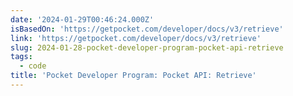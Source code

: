 ```yaml
---
date: '2024-01-29T00:46:24.000Z'
isBasedOn: 'https://getpocket.com/developer/docs/v3/retrieve'
link: 'https://getpocket.com/developer/docs/v3/retrieve'
slug: 2024-01-28-pocket-developer-program-pocket-api-retrieve
tags:
  - code
title: 'Pocket Developer Program: Pocket API: Retrieve'
---
```


